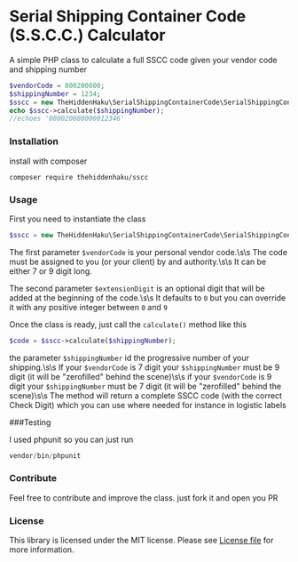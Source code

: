 Serial Shipping Container Code (S.S.C.C.) Calculator
===============

A simple PHP class to calculate a full SSCC code given your vendor code and shipping number

```php
$vendorCode = 800200800;
$shippingNumber = 1234;
$sscc = new TheHiddenHaku\SerialShippingContainerCode\SerialShippingContainerCode($vendorCode);
echo $sscc->calculate($shippingNumber);
//echoes '080020080000012346'
```

### Installation
install with composer
```
composer require thehiddenhaku/sscc
```

### Usage

First you need to instantiate the class
```php
$sscc = new TheHiddenHaku\SerialShippingContainerCode\SerialShippingContainerCode($vendorCode, $extensionDigit);
```
The first parameter `$vendorCode` is your personal vendor code.\s\s
The code must be assigned to you (or your client) by and authority.\s\s
It can be either 7 or 9 digit long.

The second parameter `$extensionDigit` is an optional digit that will be added at the beginning of the code.\s\s
It defaults to `0` but you can override it with any positive integer between `0` and `9`

Once the class is ready, just call the `calculate()` method like this
```php
$code = $sscc->calculate($shippingNumber);
```
the parameter `$shippingNumber` id the progressive number of your shipping.\s\s
If your `$vendorCode` is 7 digit your `$shippingNumber` must be 9 digit (it will be "zerofilled" behind the scene)\s\s
if your `$vendorCode` is 9 digit your `$shippingNumber` must be 7 digit (it will be "zerofilled" behind the scene)\s\s
The method will return a complete SSCC code (with the correct Check Digit) which you can use where needed for instance in logistic labels

###Testing

I used phpunit so you can just run
```php
vendor/bin/phpunit
```

### Contribute

Feel free to contribute and improve the class. just fork it and open you PR

### License

This library is licensed under the MIT license. Please see [License file](LICENSE.txt) for more information.